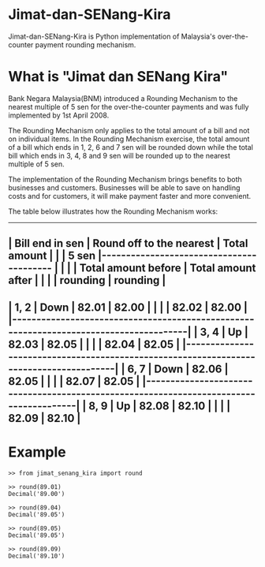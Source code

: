 Jimat-dan-SENang-Kira
=====================

Jimat-dan-SENang-Kira is Python implementation of Malaysia's over-the-counter payment rounding mechanism.

What is "Jimat dan SENang Kira"
===============================

Bank Negara Malaysia(BNM) introduced a Rounding Mechanism to the nearest multiple of 5 sen for the over-the-counter
payments and was fully implemented by 1st April 2008.

The Rounding Mechanism only applies to the total amount of a bill and not on individual items. In the Rounding Mechanism
exercise, the total amount of a bill which ends in 1, 2, 6 and 7 sen will be rounded down while the total bill which
ends in 3, 4, 8 and 9 sen will be rounded up to the nearest multiple of 5 sen.

The implementation of the Rounding Mechanism brings benefits to both businesses and customers. Businesses will be able
to save on handling costs and for customers, it will make payment faster and more convenient.

The table below illustrates how the Rounding Mechanism works:

-----------------------------------------------------------------------------------------
| Bill end in sen | Round off to the nearest |               Total amount               |
|                 |           5 sen          |----------------------------------------- |
|                 |                          | Total amount before | Total amount after |
|                 |                          |       rounding      |      rounding      |
-----------------------------------------------------------------------------------------
|      1, 2       |           Down           |         82.01       |        82.00       |
|                 |                          |         82.02       |        82.00       |
|---------------------------------------------------------------------------------------|
|      3, 4       |            Up            |         82.03       |        82.05       |
|                 |                          |         82.04       |        82.05       |
|---------------------------------------------------------------------------------------|
|      6, 7       |           Down           |         82.06       |        82.05       |
|                 |                          |         82.07       |        82.05       |
|---------------------------------------------------------------------------------------|
|      8, 9       |            Up            |         82.08       |        82.10       |
|                 |                          |         82.09       |        82.10       |
-----------------------------------------------------------------------------------------

Example
=======

    >> from jimat_senang_kira import round

    >> round(89.01)
    Decimal('89.00')

    >> round(89.04)
    Decimal('89.05')

    >> round(89.05)
    Decimal('89.05')

    >> round(89.09)
    Decimal('89.10')